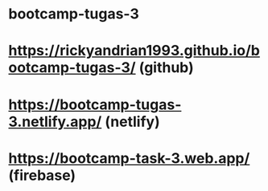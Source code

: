 # bootcamp-tugas-3

# https://rickyandrian1993.github.io/bootcamp-tugas-3/ (github)

# https://bootcamp-tugas-3.netlify.app/ (netlify)

# https://bootcamp-task-3.web.app/ (firebase)
